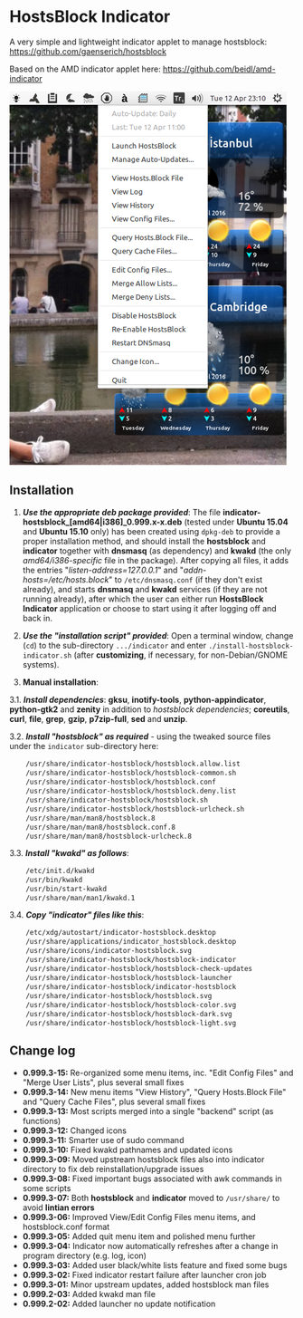 HostsBlock Indicator
=====================

A very simple and lightweight indicator applet to manage hostsblock: https://github.com/gaenserich/hostsblock

Based on the AMD indicator applet here: https://github.com/beidl/amd-indicator

![screenshot](indicator-hostsblock-screenshot.png)

Installation
----------------------

1. ***Use the appropriate deb package provided***: The file **indicator-hostsblock_[amd64|i386]_0.999.x-x.deb** (tested under **Ubuntu 15.04** and **Ubuntu 15.10** only) has been created using `dpkg-deb` to provide a proper installation method, and should install the **hostsblock** and **indicator** together with **dnsmasq** (as dependency) and **kwakd** (the only *amd64/i386-specific* file in the package). After copying all files, it adds the entries "*listen-address=127.0.0.1*" and "*addn-hosts=/etc/hosts.block*" to `/etc/dnsmasq.conf` (if they don't exist already), and starts **dnsmasq** and **kwakd** services (if they are not running already), after which the user can either run **HostsBlock Indicator** application or choose to start using it after logging off and back in.

2. ***Use the "installation script" provided***: Open a terminal window, change (`cd`) to the sub-directory `.../indicator` and enter `./install-hostsblock-indicator.sh` (after **customizing**, if necessary, for non-Debian/GNOME systems).

3. **Manual installation**:

3.1. ***Install dependencies***: **gksu**, **inotify-tools**, **python-appindicator**, **python-gtk2** and **zenity** in addition to *hostsblock dependencies*; **coreutils**, **curl**, **file**, **grep**, **gzip**, **p7zip-full**, **sed** and **unzip**.

3.2. ***Install "hostsblock" as required*** - using the tweaked source files under the `indicator` sub-directory here:
```
	/usr/share/indicator-hostsblock/hostsblock.allow.list
	/usr/share/indicator-hostsblock/hostsblock-common.sh
	/usr/share/indicator-hostsblock/hostsblock.conf
	/usr/share/indicator-hostsblock/hostsblock.deny.list
	/usr/share/indicator-hostsblock/hostsblock.sh
	/usr/share/indicator-hostsblock/hostsblock-urlcheck.sh
	/usr/share/man/man8/hostsblock.8
	/usr/share/man/man8/hostsblock.conf.8
	/usr/share/man/man8/hostsblock-urlcheck.8
```
3.3. ***Install "kwakd" as follows***:
```
	/etc/init.d/kwakd
	/usr/bin/kwakd
	/usr/bin/start-kwakd
	/usr/share/man/man1/kwakd.1
```
3.4. ***Copy "indicator" files like this***:
```
	/etc/xdg/autostart/indicator-hostsblock.desktop
	/usr/share/applications/indicator_hostsblock.desktop
	/usr/share/icons/indicator-hostsblock.svg
	/usr/share/indicator-hostsblock/hostsblock-indicator
	/usr/share/indicator-hostsblock/hostsblock-check-updates
	/usr/share/indicator-hostsblock/hostsblock-launcher
	/usr/share/indicator-hostsblock/indicator-hostsblock
	/usr/share/indicator-hostsblock/hostsblock.svg
	/usr/share/indicator-hostsblock/hostsblock-color.svg
	/usr/share/indicator-hostsblock/hostsblock-dark.svg
	/usr/share/indicator-hostsblock/hostsblock-light.svg
```

Change log
----------------------

- **0.999.3-15:** Re-organized some menu items, inc. "Edit Config Files" and "Merge User Lists", plus several small fixes
- **0.999.3-14:** New menu items "View History", "Query Hosts.Block File" and "Query Cache Files", plus several small fixes
- **0.999.3-13:** Most scripts merged into a single "backend" script (as functions)
- **0.999.3-12:** Changed icons
- **0.999.3-11:** Smarter use of sudo command
- **0.999.3-10:** Fixed kwakd pathnames and updated icons
- **0.999.3-09:** Moved upstream hostsblock files also into indicator directory to fix deb reinstallation/upgrade issues
- **0.999.3-08:** Fixed important bugs associated with awk commands in some scripts
- **0.999.3-07:** Both **hostsblock** and **indicator** moved to `/usr/share/` to avoid **lintian errors**
- **0.999.3-06:** Improved View/Edit Config Files menu items, and hostsblock.conf format
- **0.999.3-05:** Added quit menu item and polished menu further
- **0.999.3-04:** Indicator now automatically refreshes after a change in program directory (e.g. log, icon)
- **0.999.3-03:** Added user black/white lists feature and fixed some bugs
- **0.999.3-02:** Fixed indicator restart failure after launcher cron job
- **0.999.3-01:** Minor upstream updates, added hostsblock man files
- **0.999.2-03:** Added kwakd man file
- **0.999.2-02:** Added launcher no update notification

